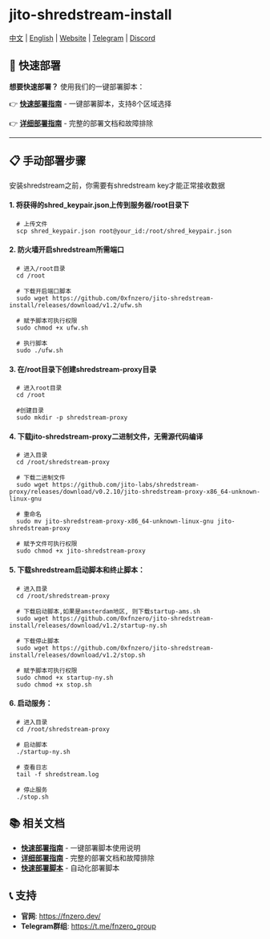 # jito-shredstream-install

[中文](https://github.com/0xfnzero/jito-shredstream-install/blob/main/README_CN.md) | [English](https://github.com/0xfnzero/jito-shredstream-install/blob/main/README.md) | [Website](https://fnzero.dev/) | [Telegram](https://t.me/fnzero_group) | [Discord](https://discord.gg/vuazbGkqQE)

## 🚀 快速部署

**想要快速部署？** 使用我们的一键部署脚本：

👉 **[快速部署指南](QUICK_START_CN.md)** - 一键部署脚本，支持8个区域选择

👉 **[详细部署指南](DEPLOYMENT_GUIDE_CN.md)** - 完整的部署文档和故障排除

---

## 📋 手动部署步骤

安装shredstream之前，你需要有shredstream key才能正常接收数据

#### 1. 将获得的shred_keypair.json上传到服务器/root目录下
```shell
  # 上传文件
  scp shred_keypair.json root@your_id:/root/shred_keypair.json
```

#### 2. 防火墙开启shredstream所需端口
```shell
  # 进入/root目录
  cd /root

  # 下载开启端口脚本
  sudo wget https://github.com/0xfnzero/jito-shredstream-install/releases/download/v1.2/ufw.sh

  # 赋予脚本可执行权限
  sudo chmod +x ufw.sh

  # 执行脚本
  sudo ./ufw.sh
```

#### 3. 在/root目录下创建shredstream-proxy目录
```shell
  # 进入root目录
  cd /root

  #创建目录
  sudo mkdir -p shredstream-proxy
```

#### 4. 下载jito-shredstream-proxy二进制文件，无需源代码编译
```shell
  # 进入目录
  cd /root/shredstream-proxy

  # 下载二进制文件
  sudo wget https://github.com/jito-labs/shredstream-proxy/releases/download/v0.2.10/jito-shredstream-proxy-x86_64-unknown-linux-gnu

  # 重命名
  sudo mv jito-shredstream-proxy-x86_64-unknown-linux-gnu jito-shredstream-proxy

  # 赋予文件可执行权限
  sudo chmod +x jito-shredstream-proxy
```

#### 5. 下载shredstream启动脚本和终止脚本：
```shell
  # 进入目录
  cd /root/shredstream-proxy

  # 下载启动脚本,如果是amsterdam地区, 则下载startup-ams.sh
  sudo wget https://github.com/0xfnzero/jito-shredstream-install/releases/download/v1.2/startup-ny.sh

  # 下载停止脚本
  sudo wget https://github.com/0xfnzero/jito-shredstream-install/releases/download/v1.2/stop.sh

  # 赋予脚本可执行权限
  sudo chmod +x startup-ny.sh
  sudo chmod +x stop.sh
```

#### 6. 启动服务：
```shell
  # 进入目录
  cd /root/shredstream-proxy

  # 启动脚本
  ./startup-ny.sh

  # 查看日志
  tail -f shredstream.log

  # 停止服务
  ./stop.sh
```

## 📚 相关文档

- **[快速部署指南](QUICK_START_CN.md)** - 一键部署脚本使用说明
- **[详细部署指南](DEPLOYMENT_GUIDE_CN.md)** - 完整的部署文档和故障排除
- **[快速部署脚本](quick-deploy.sh)** - 自动化部署脚本

## 📞 支持

- **官网**: https://fnzero.dev/
- **Telegram群组**: https://t.me/fnzero_group


